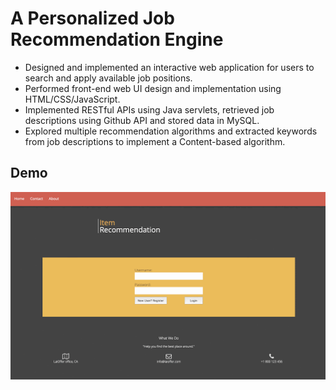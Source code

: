 # A Personalized Job Recommendation Engine
* Designed and implemented an interactive web application for users to search and apply available job positions.
* Performed front-end web UI design and implementation using HTML/CSS/JavaScript. 
* Implemented RESTful APIs using Java servlets, retrieved job descriptions using Github API and stored data in MySQL.
* Explored multiple recommendation algorithms and extracted keywords from job descriptions to implement a Content-based algorithm.

## Demo
![demo](job.gif)
